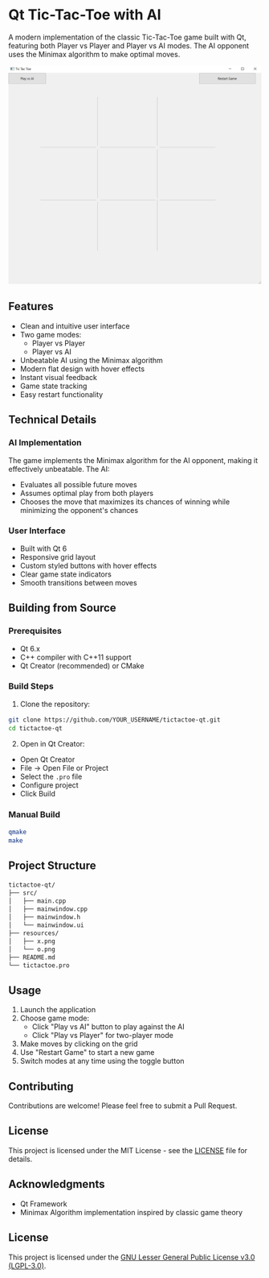 # Qt Tic-Tac-Toe with AI

A modern implementation of the classic Tic-Tac-Toe game built with Qt, featuring both Player vs Player and Player vs AI modes. The AI opponent uses the Minimax algorithm to make optimal moves.

![Game Screenshot](screenshot.png)


## Features

- Clean and intuitive user interface
- Two game modes:
  - Player vs Player
  - Player vs AI
- Unbeatable AI using the Minimax algorithm
- Modern flat design with hover effects
- Instant visual feedback
- Game state tracking
- Easy restart functionality

## Technical Details

### AI Implementation
The game implements the Minimax algorithm for the AI opponent, making it effectively unbeatable. The AI:
- Evaluates all possible future moves
- Assumes optimal play from both players
- Chooses the move that maximizes its chances of winning while minimizing the opponent's chances

### User Interface
- Built with Qt 6
- Responsive grid layout
- Custom styled buttons with hover effects
- Clear game state indicators
- Smooth transitions between moves

## Building from Source

### Prerequisites
- Qt 6.x
- C++ compiler with C++11 support
- Qt Creator (recommended) or CMake

### Build Steps

1. Clone the repository:
```bash
git clone https://github.com/YOUR_USERNAME/tictactoe-qt.git
cd tictactoe-qt
```

2. Open in Qt Creator:
- Open Qt Creator
- File -> Open File or Project
- Select the `.pro` file
- Configure project
- Click Build

### Manual Build
```bash
qmake
make
```

## Project Structure

```
tictactoe-qt/
├── src/
│   ├── main.cpp
│   ├── mainwindow.cpp
│   ├── mainwindow.h
│   └── mainwindow.ui
├── resources/
│   ├── x.png
│   └── o.png
├── README.md
└── tictactoe.pro
```

## Usage

1. Launch the application
2. Choose game mode:
   - Click "Play vs AI" button to play against the AI
   - Click "Play vs Player" for two-player mode
3. Make moves by clicking on the grid
4. Use "Restart Game" to start a new game
5. Switch modes at any time using the toggle button

## Contributing

Contributions are welcome! Please feel free to submit a Pull Request.

## License

This project is licensed under the MIT License - see the [LICENSE](LICENSE) file for details.

## Acknowledgments

- Qt Framework
- Minimax Algorithm implementation inspired by classic game theory
## License

This project is licensed under the [GNU Lesser General Public License v3.0 (LGPL-3.0)](LICENSE).